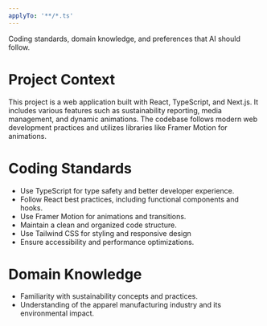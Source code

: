 ```yaml
---
applyTo: '**/*.ts'
---
```


Coding standards, domain knowledge, and preferences that AI should follow.

# Project Context

This project is a web application built with React, TypeScript, and Next.js. It includes various features such as sustainability reporting, media management, and dynamic animations. The codebase follows modern web development practices and utilizes libraries like Framer Motion for animations.

# Coding Standards

- Use TypeScript for type safety and better developer experience.
- Follow React best practices, including functional components and hooks.
- Use Framer Motion for animations and transitions.
- Maintain a clean and organized code structure.
- Use Tailwind CSS for styling and responsive design
- Ensure accessibility and performance optimizations.

# Domain Knowledge

- Familiarity with sustainability concepts and practices.
- Understanding of the apparel manufacturing industry and its environmental impact.
